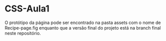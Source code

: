 # CSS-Aula1
O protótipo da página pode ser encontrado na pasta assets com o nome de Recipe-page.fig enquanto que a versão final do projeto está na branch final neste repositório.
